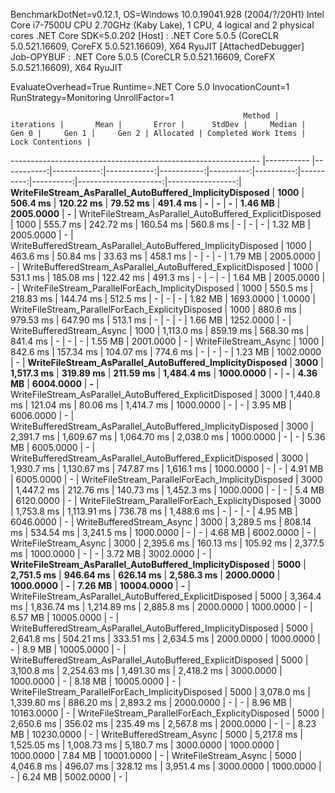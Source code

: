 
BenchmarkDotNet=v0.12.1, OS=Windows 10.0.19041.928 (2004/?/20H1)
Intel Core i7-7500U CPU 2.70GHz (Kaby Lake), 1 CPU, 4 logical and 2 physical cores
.NET Core SDK=5.0.202
  [Host]     : .NET Core 5.0.5 (CoreCLR 5.0.521.16609, CoreFX 5.0.521.16609), X64 RyuJIT  [AttachedDebugger]
  Job-OPYBUF : .NET Core 5.0.5 (CoreCLR 5.0.521.16609, CoreFX 5.0.521.16609), X64 RyuJIT

EvaluateOverhead=True  Runtime=.NET Core 5.0  InvocationCount=1  
RunStrategy=Monitoring  UnrollFactor=1  

                                                        Method | iterations |       Mean |       Error |      StdDev |     Median |     Gen 0 |     Gen 1 |     Gen 2 | Allocated | Completed Work Items | Lock Contentions |
-------------------------------------------------------------- |----------- |-----------:|------------:|------------:|-----------:|----------:|----------:|----------:|----------:|---------------------:|-----------------:|
     **WriteFileStream_AsParallel_AutoBuffered_ImplicityDisposed** |       **1000** |   **506.4 ms** |   **120.22 ms** |    **79.52 ms** |   **491.4 ms** |         **-** |         **-** |         **-** |   **1.46 MB** |            **2005.0000** |                **-** |
      WriteFileStream_AsParallel_AutoBuffered_ExplicitDisposed |       1000 |   555.7 ms |   242.72 ms |   160.54 ms |   560.8 ms |         - |         - |         - |   1.32 MB |            2005.0000 |                - |
 WriteBufferedStream_AsParallel_AutoBuffered_ImplicityDisposed |       1000 |   463.6 ms |    50.84 ms |    33.63 ms |   458.1 ms |         - |         - |         - |   1.79 MB |            2005.0000 |                - |
  WriteBufferedStream_AsParallel_AutoBuffered_ExplicitDisposed |       1000 |   531.1 ms |   185.08 ms |   122.42 ms |   491.3 ms |         - |         - |         - |   1.64 MB |            2005.0000 |                - |
             WriteFileStream_ParallelForEach_ImplicityDisposed |       1000 |   550.5 ms |   218.83 ms |   144.74 ms |   512.5 ms |         - |         - |         - |   1.82 MB |            1693.0000 |           1.0000 |
             WriteFileStream_ParallelForEach_ExplicityDisposed |       1000 |   880.6 ms |   979.53 ms |   647.90 ms |   513.1 ms |         - |         - |         - |   1.66 MB |            1252.0000 |                - |
                                     WriteBufferedStream_Async |       1000 | 1,113.0 ms |   859.19 ms |   568.30 ms |   841.4 ms |         - |         - |         - |   1.55 MB |            2001.0000 |                - |
                                         WriteFileStream_Async |       1000 |   842.6 ms |   157.34 ms |   104.07 ms |   774.6 ms |         - |         - |         - |   1.23 MB |            1002.0000 |                - |
     **WriteFileStream_AsParallel_AutoBuffered_ImplicityDisposed** |       **3000** | **1,517.3 ms** |   **319.89 ms** |   **211.59 ms** | **1,484.4 ms** | **1000.0000** |         **-** |         **-** |   **4.36 MB** |            **6004.0000** |                **-** |
      WriteFileStream_AsParallel_AutoBuffered_ExplicitDisposed |       3000 | 1,440.8 ms |   121.04 ms |    80.06 ms | 1,414.7 ms | 1000.0000 |         - |         - |   3.95 MB |            6006.0000 |                - |
 WriteBufferedStream_AsParallel_AutoBuffered_ImplicityDisposed |       3000 | 2,391.7 ms | 1,609.67 ms | 1,064.70 ms | 2,038.0 ms | 1000.0000 |         - |         - |   5.36 MB |            6005.0000 |                - |
  WriteBufferedStream_AsParallel_AutoBuffered_ExplicitDisposed |       3000 | 1,930.7 ms | 1,130.67 ms |   747.87 ms | 1,616.1 ms | 1000.0000 |         - |         - |   4.91 MB |            6005.0000 |                - |
             WriteFileStream_ParallelForEach_ImplicityDisposed |       3000 | 1,447.2 ms |   212.76 ms |   140.73 ms | 1,452.3 ms | 1000.0000 |         - |         - |    5.4 MB |            6120.0000 |                - |
             WriteFileStream_ParallelForEach_ExplicityDisposed |       3000 | 1,753.8 ms | 1,113.91 ms |   736.78 ms | 1,488.6 ms |         - |         - |         - |   4.95 MB |            6046.0000 |                - |
                                     WriteBufferedStream_Async |       3000 | 3,289.5 ms |   808.14 ms |   534.54 ms | 3,241.5 ms | 1000.0000 |         - |         - |   4.68 MB |            6002.0000 |                - |
                                         WriteFileStream_Async |       3000 | 2,395.6 ms |   160.13 ms |   105.92 ms | 2,377.5 ms | 1000.0000 |         - |         - |   3.72 MB |            3002.0000 |                - |
     **WriteFileStream_AsParallel_AutoBuffered_ImplicityDisposed** |       **5000** | **2,751.5 ms** |   **946.64 ms** |   **626.14 ms** | **2,586.3 ms** | **2000.0000** | **1000.0000** |         **-** |   **7.26 MB** |           **10004.0000** |                **-** |
      WriteFileStream_AsParallel_AutoBuffered_ExplicitDisposed |       5000 | 3,364.4 ms | 1,836.74 ms | 1,214.89 ms | 2,885.8 ms | 2000.0000 | 1000.0000 |         - |   6.57 MB |           10005.0000 |                - |
 WriteBufferedStream_AsParallel_AutoBuffered_ImplicityDisposed |       5000 | 2,641.8 ms |   504.21 ms |   333.51 ms | 2,634.5 ms | 2000.0000 | 1000.0000 |         - |    8.9 MB |           10005.0000 |                - |
  WriteBufferedStream_AsParallel_AutoBuffered_ExplicitDisposed |       5000 | 3,100.8 ms | 2,254.63 ms | 1,491.30 ms | 2,418.2 ms | 3000.0000 | 1000.0000 |         - |   8.18 MB |           10005.0000 |                - |
             WriteFileStream_ParallelForEach_ImplicityDisposed |       5000 | 3,078.0 ms | 1,339.80 ms |   886.20 ms | 2,893.2 ms | 2000.0000 |         - |         - |   8.96 MB |           10163.0000 |                - |
             WriteFileStream_ParallelForEach_ExplicityDisposed |       5000 | 2,650.6 ms |   356.02 ms |   235.49 ms | 2,567.8 ms | 2000.0000 |         - |         - |   8.23 MB |           10230.0000 |                - |
                                     WriteBufferedStream_Async |       5000 | 5,217.8 ms | 1,525.05 ms | 1,008.73 ms | 5,180.7 ms | 3000.0000 | 1000.0000 | 1000.0000 |   7.84 MB |           10001.0000 |                - |
                                         WriteFileStream_Async |       5000 | 4,046.8 ms |   496.07 ms |   328.12 ms | 3,951.4 ms | 3000.0000 | 1000.0000 |         - |   6.24 MB |            5002.0000 |                - |
